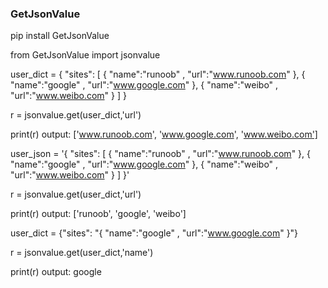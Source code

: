 ### **GetJsonValue**
pip install GetJsonValue

from GetJsonValue import jsonvalue

user_dict = { "sites": [ { "name":"runoob" , "url":"www.runoob.com" }, { "name":"google" , "url":"www.google.com" }, { "name":"weibo" , "url":"www.weibo.com" } ] }

r = jsonvalue.get(user_dict,'url')

print(r)  output: ['www.runoob.com', 'www.google.com', 'www.weibo.com']




user_json = '{ "sites": [ { "name":"runoob" , "url":"www.runoob.com" }, { "name":"google" , "url":"www.google.com" }, { "name":"weibo" , "url":"www.weibo.com" } ] }'

r = jsonvalue.get(user_dict,'url')

print(r)  output: ['runoob', 'google', 'weibo']




user_dict = {"sites": "{ "name":"google" , "url":"www.google.com" }"}

r = jsonvalue.get(user_dict,'name')

print(r)  output: google

